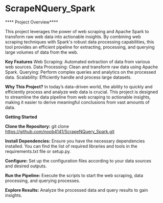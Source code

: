 # ScrapeNQuery_Spark
**** Project Overview****

This project leverages the power of web scraping and Apache Spark to transform raw web data into actionable insights. By combining web scraping techniques with Spark's robust data processing capabilities, this tool provides an efficient pipeline for extracting, processing, and querying large volumes of data from the web.

**Key Features**
Web Scraping: Automated extraction of data from various web sources.
Data Processing: Clean and transform raw data using Apache Spark.
Querying: Perform complex queries and analytics on the processed data.
Scalability: Efficiently handle and process large datasets.

**Why This Project?**
In today’s data-driven world, the ability to quickly and efficiently process and analyze web data is crucial. This project is designed to streamline the data pipeline from web scraping to actionable insights, making it easier to derive meaningful conclusions from vast amounts of data.

**Getting Started**

**Clone the Repository:**
git clone https://github.com/noob4141/ScrapeNQuery_Spark.git

**Install Dependencies:**
Ensure you have the necessary dependencies installed. You can find the list of required libraries and tools in the requirements.txt file or setup.py.

**Configure:**
Set up the configuration files according to your data sources and desired outputs.

**Run the Pipeline:**
Execute the scripts to start the web scraping, data processing, and querying processes.

**Explore Results:**
Analyze the processed data and query results to gain insights.
